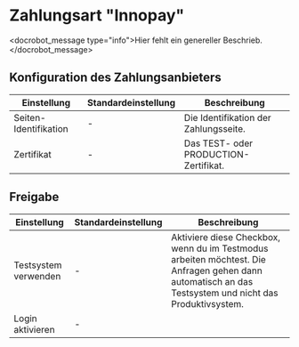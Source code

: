 # Zahlungsart "Innopay"

<docrobot_message type="info">Hier fehlt ein genereller Beschrieb.</docrobot_message>

## Konfiguration des Zahlungsanbieters

<table>
	<thead>
		<tr>
			<th>Einstellung</th>
			<th>Standardeinstellung</th>
			<th>Beschreibung</th>
		</tr>
	</thead>
	<tbody>
		<tr>
            <td>Seiten-Identifikation</td>
            <td>-</td>
			<td>Die Identifikation der Zahlungsseite.</td>
		</tr>
        <tr>
            <td>Zertifikat</td>
            <td>-</td>
			<td>Das TEST- oder PRODUCTION-Zertifikat.</td>
        </tr>
	</tbody>
</table>

## Freigabe

<table>
	<thead>
		<tr>
			<th>Einstellung</th>
			<th>Standardeinstellung</th>
			<th>Beschreibung</th>
		</tr>
	</thead>
	<tbody>
		<tr>
			<td>Testsystem verwenden</td>
			<td>-</td>
			<td>Aktiviere diese Checkbox, wenn du im Testmodus arbeiten möchtest. Die Anfragen gehen dann automatisch an das Testsystem und nicht das Produktivsystem.</td>
		</tr>
		<tr>
			<td>Login aktivieren</td>
			<td>-</td>
			<td></td>
		</tr>
	</tbody>
</table>